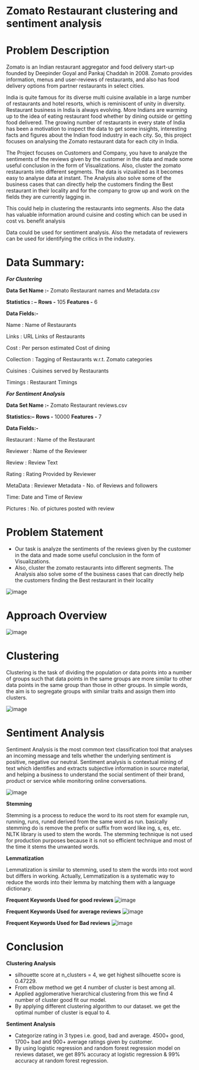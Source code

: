 # **Zomato Restaurant clustering and sentiment analysis**

# **Problem Description**

Zomato is an Indian restaurant aggregator and food delivery start-up founded by Deepinder Goyal and Pankaj Chaddah in 2008. Zomato provides information, menus and user-reviews of restaurants, and also has food delivery options from partner restaurants in select cities.

India is quite famous for its diverse multi cuisine available in a large number of restaurants and hotel resorts, which is reminiscent of unity in diversity. Restaurant business in India is always evolving. More Indians are warming up to the idea of eating restaurant food whether by dining outside or getting food delivered. The growing number of restaurants in every state of India has been a motivation to inspect the data to get some insights, interesting facts and figures about the Indian food industry in each city. So, this project focuses on analysing the Zomato restaurant data for each city in India.

The Project focuses on Customers and Company, you have to analyze the sentiments of the reviews given by the customer in the data and made some useful conclusion in the form of Visualizations. Also, cluster the zomato restaurants into different segments. The data is vizualized as it becomes easy to analyse data at instant. The Analysis also solve some of the business cases that can directly help the customers finding the Best restaurant in their locality and for the company to grow up and work on the fields they are currently lagging in.

This could help in clustering the restaurants into segments. Also the data has valuable information around cuisine and costing which can be used in cost vs. benefit analysis

Data could be used for sentiment analysis. Also the metadata of reviewers can be used for identifying the critics in the industry.

# **Data Summary:**

***For Clustering***

**Data Set Name :-** Zomato Restaurant names and Metadata.csv

**Statistics : –**
**Rows -** 105
**Features -** 6

**Data Fields:-**

Name : Name of Restaurants

Links : URL Links of Restaurants

Cost : Per person estimated Cost of dining

Collection : Tagging of Restaurants w.r.t. Zomato categories

Cuisines : Cuisines served by Restaurants

Timings : Restaurant Timings

***For Sentiment Analysis***

**Data Set Name :-** Zomato Restaurant reviews.csv

**Statistics:–**
**Rows -** 10000
**Features -** 7

**Data Fields:-**

Restaurant : Name of the Restaurant

Reviewer : Name of the Reviewer

Review : Review Text

Rating : Rating Provided by Reviewer

MetaData : Reviewer Metadata - No. of Reviews and followers

Time: Date and Time of Review

Pictures : No. of pictures posted with review

# **Problem Statement**

* Our task is analyze the sentiments of the reviews given by the customer in the data and made some useful conclusion in the form of Visualizations. 
* Also, cluster the zomato restaurants into different segments. The Analysis also solve some of the business cases that can directly help the customers finding the Best restaurant in their locality

![image](https://user-images.githubusercontent.com/101592102/169803414-14e41f4c-16f8-4eb7-923a-517a8e80e342.png)

# **Approach Overview**

![image](https://user-images.githubusercontent.com/101592102/169800590-f9d3d6e6-4b98-46bf-a54e-15c163b81fca.png)


# **Clustering**

Clustering is the task of dividing the population or data points into a number of groups such that data points in the same groups are more similar to other data points in the same group than those in other groups. In simple words, the aim is to segregate groups with similar traits and assign them into clusters.

![image](https://user-images.githubusercontent.com/101592102/169801960-723daa59-cb30-4833-983d-c16c8f557a5e.png)

# **Sentiment Analysis**

Sentiment Analysis is the most common text classification tool that analyses an incoming message and tells whether the underlying sentiment is positive, negative our neutral. Sentiment analysis is contextual mining of text which identifies and extracts subjective information in source material, and helping a business to understand the social sentiment of their brand, product or service while monitoring online conversations.

![image](https://user-images.githubusercontent.com/101592102/169802121-1986b996-c972-42dd-b87d-b1ef1b04b09b.png)

**Stemming**

Stemming is a process to reduce the word to its root stem for example run, running, runs, runed derived from the same word as run. basically stemming do is remove the prefix or suffix from word like ing, s, es, etc. NLTK library is used to stem the words. The stemming technique is not used for production purposes because it is not so efficient technique and most of the time it stems the unwanted words.

**Lemmatization**

Lemmatization is similar to stemming, used to stem the words into root word but differs in working. Actually, Lemmatization is a systematic way to reduce the words into their lemma by matching them with a language dictionary.

**Frequent Keywords Used for good reviews**
![image](https://user-images.githubusercontent.com/101592102/169802471-4feb59e2-4a20-48e0-aeee-ca903ba30a1a.png)

**Frequent Keywords Used for average reviews**
![image](https://user-images.githubusercontent.com/101592102/169802567-37dbd194-7fa6-4e3b-aea3-eb05c2f4c74f.png)

**Frequent Keywords Used for Bad reviews**
![image](https://user-images.githubusercontent.com/101592102/169802644-5b376218-b436-4cc3-9592-502848b24b1a.png)

# **Conclusion**

**Clustering Analysis**

* silhouette score at n_clusters = 4, we get highest silhouette score is 0.47229. 
* From elbow method we get 4 number of cluster is best among all. 
* Applied agglomerative hierarchical clustering from this we find 4 number of cluster good fit our model. 
* By applying different clustering algorithm to our dataset. we get the optimal number of cluster is equal to 4. 

**Sentiment Analysis**

* Categorize rating in 3 types i.e. good, bad and average. 4500+ good, 1700+ bad and 900+ average ratings given by customer.
* By using logistic regression and random forest regression model on reviews dataset, we get 89% accuracy at logistic regression & 99% accuracy at random forest    regression.


